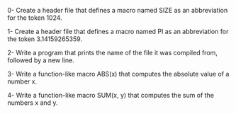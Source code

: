 0- Create a header file that defines a macro named SIZE as an abbreviation for the token 1024.

1- Create a header file that defines a macro named PI as an abbreviation for the token 3.14159265359.

2- Write a program that prints the name of the file it was compiled from, followed by a new line.

3- Write a function-like macro ABS(x) that computes the absolute value of a number x.

4- Write a function-like macro SUM(x, y) that computes the sum of the numbers x and y.
